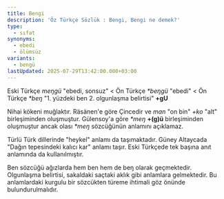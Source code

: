 ```yaml
---
title: Bengi
description: 'Öz Türkçe Sözlük : Bengi, Bengi ne demek?'
type:
  - sıfat
synonyms:
  - ebedi
  - ölümsüz
variants:
  - bengü
lastUpdated: 2025-07-29T13:42:00.000+03:00
---
```

Eski Türkçe _meŋgü_ "ebedi, sonsuz" < Ön Türkçe _\*beŋgü_ "ebedi" < Ön Türkçe _\*beŋ_ "1. yüzdeki ben 2. olgunlaşma belirtisi" **+gU**

Nihai kökeni muğlaktır. Räsänen'e göre Çincedir ve _man_ "on bin" _+ko_ "alt" birleşiminden oluşmuştur. Gülensoy'a göre _\*meŋ_ **+(g)ü** birleşiminden oluşmuştur ancak olası _\*meŋ_ sözcüğünün anlamını açıklamaz.

Türlü Türk dillerinde "heykel" anlamı da taşımaktadır. Güney Altaycada "Dağın tepesindeki kalıcı kar" anlamı taşır. Eski Türkçede tek başına anıt anlamında da kullanılmıştır.

Ben sözcüğü ağızlarda hem ben hem de beŋ olarak geçmektedir. Olgunlaşma belirtisi, sakaldaki saçtaki aklık gibi anlamlara gelmektedir. Bu anlamlardaki kurgulu bir sözcükten türeme ihtimali göz önünde bulundurulmalıdır.
